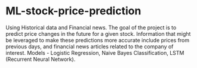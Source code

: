 # ML-stock-price-prediction
Using Historical data and Financial news.
The goal of the project is to predict price changes in the future for a given stock. Information that might be leveraged to make these predictions more accurate include prices from previous days, and financial news articles related to the company of interest.
Models - Logistic Regression, Naive Bayes Classification, LSTM (Recurrent Neural Network).
